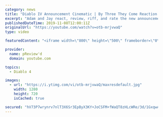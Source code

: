 ```yaml
---
category: news
title: "Diablo IV Announcement Cinematic | By Three They Come Reaction / Review / Rating"
excerpt: "Adam and Jay react, review, riff, and rate the new announcement cinematic everyone wanted to see last year at Blizzcon, Diablo IV 'By Three They Come'."
publishedDateTime: 2019-11-08T12:00:11Z
originalUrl: "https://youtube.com/watch?v=otb-mrjvwaQ"
type: video

featuredContent: "<iframe width=\"800\" height=\"500\" frameborder=\"0\" src=\"https://www.youtube.com/embed/otb-mrjvwaQ\" allow=\"accelerometer; autoplay; encrypted-media; gyroscope; picture-in-picture\" allowfullscreen></iframe>"

provider:
  name: pReview'd
  domain: youtube.com

topics:
  - Diablo 4

images:
  - url: "https://i.ytimg.com/vi/otb-mrjvwaQ/maxresdefault.jpg"
    width: 1280
    height: 720
    isCached: true

secured: "hV73P7wrynrv7nlT3X6Sr3EpByX3KY+JoCSFM+fWaQT8zHLcWRe/3d/1GxqwA7TlEKPFIg6YqGyK5m3zIz3EQ6/7a5Ng8TEhNl1WHHfvg7dys6vRNZjY5xsvEzMttQL7QmCuWu6MGUpCxMRHEX/UQoWRj2xJNQoYkLlGB0RMd6FK6EtIGR8PVSkGKw7XhZad+q6V7boZWt5EOwHvu7AsB02UdZy1htJaC2ehSNnNrgJoL5xB6keKVfWa9OJ92+Do0rTbf31y3Sra6FGMzIVKkxnFpYxQcNsX99emfyW1cTmDsgDrXh+XNgR0YQ8punQda9MWt3M8WinynyYq7Bd8kVmOXcIgx+4x1avxWqkiD+dPtAYhUe9MiiE6FO+gWLcZeZqTZqu1at/x7omThCrZEdywGHOYqxnPeQkdsdWbMuoAH3TjQT47yU2JodMf1aZA;NDtml9szFuKE98iVoyfv7Q=="
---
```


